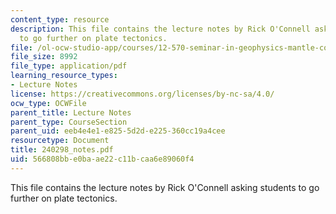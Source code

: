 ```yaml
---
content_type: resource
description: This file contains the lecture notes by Rick O'Connell asking students
  to go further on plate tectonics.
file: /ol-ocw-studio-app/courses/12-570-seminar-in-geophysics-mantle-convection-spring-1998/566808bbe0baae22c11bcaa6e89060f4_240298_notes.pdf
file_size: 8992
file_type: application/pdf
learning_resource_types:
- Lecture Notes
license: https://creativecommons.org/licenses/by-nc-sa/4.0/
ocw_type: OCWFile
parent_title: Lecture Notes
parent_type: CourseSection
parent_uid: eeb4e4e1-e825-5d2d-e225-360cc19a4cee
resourcetype: Document
title: 240298_notes.pdf
uid: 566808bb-e0ba-ae22-c11b-caa6e89060f4
---
```

This file contains the lecture notes by Rick O'Connell asking students to go further on plate tectonics.